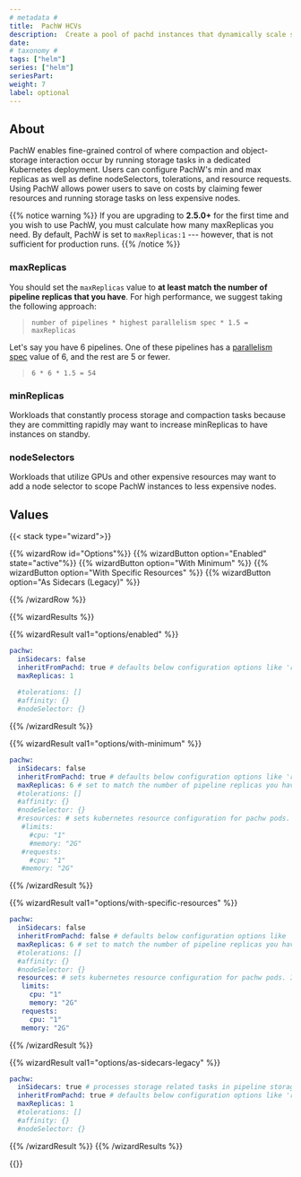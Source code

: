 ```yaml
---
# metadata # 
title:  PachW HCVs
description:  Create a pool of pachd instances that dynamically scale storage task handling. 
date: 
# taxonomy #
tags: ["helm"]
series: ["helm"]
seriesPart:
weight: 7
label: optional
--- 
```

## About

PachW enables fine-grained control of where compaction and object-storage interaction occur by running storage tasks in a dedicated Kubernetes deployment. Users can configure PachW's min and max replicas as well as define nodeSelectors, tolerations, and resource requests. Using PachW allows power users to save on costs by claiming fewer resources and running storage tasks on less expensive nodes.



{{% notice warning %}}
If you are upgrading to **2.5.0+** for the first time and you wish to use PachW, you must calculate how many maxReplicas you need. By default, PachW is set to `maxReplicas:1`  --- however, that is not sufficient for production runs.
{{% /notice %}}


### maxReplicas
You should set the `maxReplicas` value to **at least match the number of pipeline replicas that you have**. For high performance, we suggest taking the following approach:

> `number of pipelines * highest parallelism spec * 1.5 = maxReplicas`

Let's say you have 6 pipelines. One of these pipelines has a [parallelism spec](/{{%release%}}/build-dags/pipeline-spec/parallelism) value of 6, and the rest are 5 or fewer. 

> `6 * 6 * 1.5 = 54`

### minReplicas

Workloads that constantly process storage and compaction tasks because they are committing rapidly may want to increase minReplicas to have instances on standby.

### nodeSelectors

Workloads that utilize GPUs and other expensive resources may want to add a node selector to scope PachW instances to less expensive nodes.



## Values 

{{< stack type="wizard">}}

{{% wizardRow id="Options"%}}
{{% wizardButton option="Enabled"  state="active"%}}
{{% wizardButton option="With Minimum" %}}
{{% wizardButton option="With Specific Resources"  %}}
{{% wizardButton option="As Sidecars (Legacy)"  %}}

{{% /wizardRow %}}

{{% wizardResults %}}

{{% wizardResult val1="options/enabled" %}}

```s
pachw:
  inSidecars: false
  inheritFromPachd: true # defaults below configuration options like 'resources' and 'tolerations' to  values from pachd
  maxReplicas: 1
  
  #tolerations: []
  #affinity: {}
  #nodeSelector: {}
  ```

{{% /wizardResult %}}


{{% wizardResult val1="options/with-minimum" %}}
```s
pachw:
  inSidecars: false
  inheritFromPachd: true # defaults below configuration options like 'resources' and 'tolerations' to  values from pachd
  maxReplicas: 6 # set to match the number of pipeline replicas you have; sample formula: pipeline count * parallelism = target maxReplicas
  #tolerations: []
  #affinity: {}
  #nodeSelector: {}
  #resources: # sets kubernetes resource configuration for pachw pods. If not defined, config from pachd is reused. We recommend defining resources when running pachw with a high value of maxReplicas (when formula is: target maxReplicas * 1.5).
   #limits:
     #cpu: "1"
     #memory: "2G"
   #requests:
     #cpu: "1"
   #memory: "2G"
```

{{% /wizardResult %}}

{{% wizardResult val1="options/with-specific-resources" %}}
```s
pachw:
  inSidecars: false
  inheritFromPachd: false # defaults below configuration options like 'resources' and 'tolerations' to  values from pachd
  maxReplicas: 6 # set to match the number of pipeline replicas you have; sample formula: pipeline count * parallelism = target maxReplicas
  #tolerations: []
  #affinity: {}
  #nodeSelector: {}
  resources: # sets kubernetes resource configuration for pachw pods. If not defined, config from pachd is reused. We recommend defining resources when running pachw with a high value of maxReplicas (when formula is: target maxReplicas * 1.5).
   limits:
     cpu: "1"
     memory: "2G"
   requests:
     cpu: "1"
   memory: "2G"
```

{{% /wizardResult %}}

{{% wizardResult val1="options/as-sidecars-legacy" %}}
```s
pachw:
  inSidecars: true # processes storage related tasks in pipeline storage sidecars like version 2.4.2 or less.
  inheritFromPachd: true # defaults below configuration options like 'resources' and 'tolerations' to  values from pachd
  maxReplicas: 1
  #tolerations: []
  #affinity: {}
  #nodeSelector: {}
```
{{% /wizardResult %}}
{{% /wizardResults %}}

{{</stack >}}
